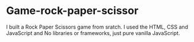 # Game-rock-paper-scissor
I built a Rock Paper Scissors game from sratch. I used  the HTML, CSS and JavaScript and  No libraries or frameworks, just pure vanilla JavaScript.
